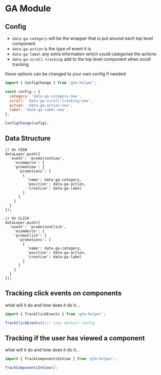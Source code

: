 # GA Module

## Config

- `data-ga-category` will be the wrapper that is put around each top level component.
- `data-ga-action` is the type of event it is
- `data-ga-label` any extra information which could categorise the actions
- `data-ga-scroll-tracking` add to the top level component when scroll tracking

these options can be changed to your own config if needed:

```js
import { ConfigChange } from 'gtm-helper';

const config = {
  category: 'data-ga-category-new',
  scroll: 'data-ga-scroll-tracking-new',
  action: 'data-ga-action-new',
  label: 'data-ga-label-new',
};

ConfigChange(cofig);
```

## Data Structure

```
// On VIEW
dataLayer.push({
  'event': 'promotionView',
    'ecommerce': {
    'promoView': {
      'promotions': [
        {
          'name': data-ga-category,
          'position': data-ga-action,
          'creative': data-ga-label
        }
      ]
    }
  }
});

// On CLICK
dataLayer.push({
  'event': 'promotionClick',
    'ecommerce': {
    'promoClick': {
      'promotions': [
        {
          'name': data-ga-category,
          'position': data-ga-action,
          'creative': data-ga-label
        }
      ]
    }
  }
});
```

## Tracking click events on components

what will it do and how does it do it...

```js
import { TrackClickEvents } from 'gtm-helper';

TrackClickEvents();// uses default config
```


## Tracking if the user has viewed a component
what will it do and how does it do it...

```js
import { TrackComponentsInView } from 'gtm-helper';

TrackComponentsInView();
```
